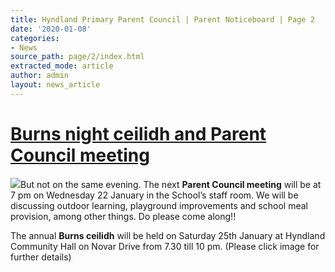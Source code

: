 ```yaml
---
title: Hyndland Primary Parent Council | Parent Noticeboard | Page 2
date: '2020-01-08'
categories:
- News
source_path: page/2/index.html
extracted_mode: article
author: admin
layout: news_article
---
```

# [Burns night ceilidh and Parent Council meeting](/news/burns-night-ceilidh-and-parent-council-meeting/)


[![](/assets/images/2020/01/Burns-night-2020-214x300.jpg)](/assets/images/2020/01/Burns-night-2020.jpg)But not on the same evening. The next **Parent Council meeting** will be at 7 pm on Wednesday 22 January in the School’s staff room. We will be discussing outdoor learning, playground improvements and school meal provision, among other things. Do please come along!!

The annual **Burns ceilidh** will be held on Saturday 25th January at Hyndland Community Hall on Novar Drive from 7.30 till 10 pm. (Please click image for further details)
